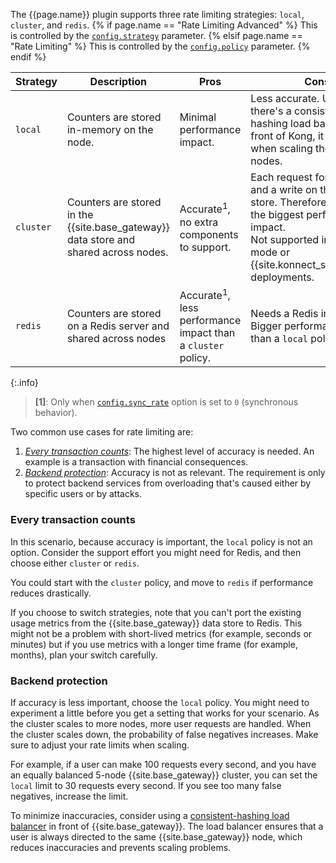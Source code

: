 
The {{page.name}} plugin supports three rate limiting strategies: `local`, `cluster`, and `redis`. 
{% if page.name == "Rate Limiting Advanced" %}
This is controlled by the [`config.strategy`](/plugins/rate-limiting-advanced/reference/#schema--config-strategy) parameter.
{% elsif page.name == "Rate Limiting" %}
This is controlled by the [`config.policy`](/plugins/rate-limiting/reference/#schema--config-policy) parameter.
{% endif %}

| Strategy  | Description | Pros | Cons   |
| --------- |-------------| ---- | ------ |
| `local`   | Counters are stored in-memory on the node. | Minimal performance impact. | Less accurate. Unless there's a consistent-hashing load balancer in front of Kong, it diverges when scaling the number of nodes.
| `cluster` | Counters are stored in the {{site.base_gateway}} data store and shared across nodes. | Accurate<sup>1</sup>, no extra components to support. | Each request forces a read and a write on the data store. Therefore, relatively, the biggest performance impact. <br>Not supported in hybrid mode or {{site.konnect_short_name}} deployments. |
| `redis`   | Counters are stored on a Redis server and shared across nodes | Accurate<sup>1</sup>, less performance impact than a `cluster` policy. | Needs a Redis installation. Bigger performance impact than a `local` policy. |

{:.info}
> **\[1\]**: Only when [`config.sync_rate`](./reference/#schema--config-sync_rate) option is set to `0` (synchronous behavior). 

Two common use cases for rate limiting are:

1. [_Every transaction counts_](#every-transaction-counts): The highest level of accuracy is needed. An example is a transaction with financial consequences.
2. [_Backend protection_](#backend-protection): Accuracy is not as relevant.
The requirement is only to protect backend services from overloading that's caused either by specific users or by attacks.

### Every transaction counts

In this scenario, because accuracy is important, the `local` policy is not an option. 
Consider the support effort you might need for Redis, and then choose either `cluster` or `redis`.

You could start with the `cluster` policy, and move to `redis` if performance reduces drastically.

If you choose to switch strategies, note that you can't port the existing usage metrics from the {{site.base_gateway}} data store to Redis.
This might not be a problem with short-lived metrics (for example, seconds or minutes)
but if you use metrics with a longer time frame (for example, months), plan your switch carefully.

### Backend protection

If accuracy is less important, choose the `local` policy. 
You might need to experiment a little before you get a setting that works for your scenario. 
As the cluster scales to more nodes, more user requests are handled.
When the cluster scales down, the probability of false negatives increases. 
Make sure to adjust your rate limits when scaling.

For example, if a user can make 100 requests every second, and you have an equally balanced 5-node {{site.base_gateway}} cluster, you can set the `local` limit to 30 requests every second. 
If you see too many false negatives, increase the limit.

To minimize inaccuracies, consider using a [consistent-hashing load balancer](/gateway/entities/upstream/#consistent-hashing) in front of {{site.base_gateway}}. 
The load balancer ensures that a user is always directed to the same  {{site.base_gateway}} node, which reduces inaccuracies and prevents scaling problems.